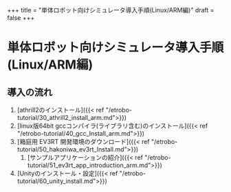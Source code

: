 +++
title = "単体ロボット向けシミュレータ導入手順(Linux/ARM編)"
draft = false
+++
# 単体ロボット向けシミュレータ導入手順(Linux/ARM編)



## 導入の流れ

1. [athrill2のインストール]({{< ref "/etrobo-tutorial/30_athrill2_install_arm.md">}})
1. [linux版64bit gccコンパイラ(ライブラリ含む)のインストール]({{< ref "/etrobo-tutorial/40_gcc_Install_arm.md">}})
1. [箱庭用 EV3RT 開発環境のダウンロード]({{< ref "/etrobo-tutorial/50_hakoniwa_ev3rt_Install.md">}})
    1. [サンプルアプリケーションの紹介]({{< ref "/etrobo-tutorial/51_ev3rt_app_introduction_arm.md">}})
1. [Unityのインストール・設定]({{< ref "/etrobo-tutorial/60_unity_install.md">}})



